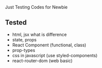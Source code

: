 Just Testing Codes for Newbie

## Tested
- html, jsx what is difference
- state, props
- React Component (functional, class)
- prop-types
- css in javascript (use styled-components)
- react-router-dom (web basic)